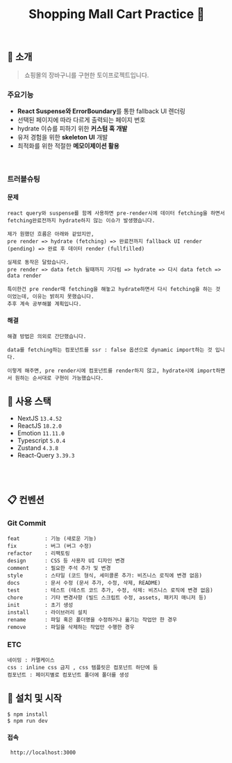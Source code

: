 <h1 align="center">Shopping Mall Cart Practice 👋</h1>

<br>


## :page_with_curl: 소개

> 쇼핑몰의 장바구니를 구현한 토이프로젝트입니다.<br>

### 주요기능

- **React Suspense와 ErrorBoundary**를 통한 fallback UI 렌더링
- 선택된 페이지에 따라 다르게 출력되는 페이지 번호
- hydrate 이슈를 피하기 위한 **커스텀 훅 개발**
- 유저 경험을 위한 **skeleton UI** 개발
- 최적화를 위한 적절한 **메모이제이션 활용**

<br>

### 트러블슈팅

#### 문제

```
react query와 suspense를 함께 사용하면 pre-render시에 데이터 fetching을 하면서 fetching완료전까지 hydrate하지 않는 이슈가 발생했습니다.

제가 원했던 흐름은 아래와 같았지만,
pre render => hydrate (fetching) => 완료전까지 fallback UI render (pending) => 완료 후 데이터 render (fullfilled)

실제로 동작은 달랐습니다.
pre render => data fetch 될때까지 기다림 => hydrate => 다시 data fetch => data render

특이한건 pre render때 fetching을 해놓고 hydrate하면서 다시 fetching을 하는 것 이었는데, 이유는 밝히지 못했습니다.
추후 계속 공부해볼 계획입니다.
```

#### 해결

```
해결 방법은 의외로 간단했습니다.

data를 fetching하는 컴포넌트를 ssr : false 옵션으로 dynamic import하는 것 입니다.

이렇게 해주면, pre render시에 컴포넌트를 render하지 않고, hydrate시에 import하면서 원하는 순서대로 구현이 가능했습니다.
```

## :wrench: 사용 스택

- NextJS `13.4.52`
- ReactJS `18.2.0`
- Emotion `11.11.0`
- Typescript `5.0.4`
- Zustand `4.3.8`
- React-Query `3.39.3`

<br>
<br>

## :clipboard: 컨벤션

### Git Commit

```
feat        : 기능 (새로운 기능)
fix         : 버그 (버그 수정)
refactor    : 리팩토링
design      : CSS 등 사용자 UI 디자인 변경
comment     : 필요한 주석 추가 및 변경
style       : 스타일 (코드 형식, 세미콜론 추가: 비즈니스 로직에 변경 없음)
docs        : 문서 수정 (문서 추가, 수정, 삭제, README)
test        : 테스트 (테스트 코드 추가, 수정, 삭제: 비즈니스 로직에 변경 없음)
chore       : 기타 변경사항 (빌드 스크립트 수정, assets, 패키지 매니저 등)
init        : 초기 생성
install     : 라이브러리 설치
rename      : 파일 혹은 폴더명을 수정하거나 옮기는 작업만 한 경우
remove      : 파일을 삭제하는 작업만 수행한 경우
```

### ETC

```
네이밍 : 카멜케이스
css : inline css 금지 , css 템플릿은 컴포넌트 하단에 둠
컴포넌트 : 페이지별로 컴포넌트 폴더에 폴더를 생성
```

## :runner: 설치 및 시작

```bash
$ npm install
$ npm run dev
```

#### 접속

```
 http://localhost:3000
```
